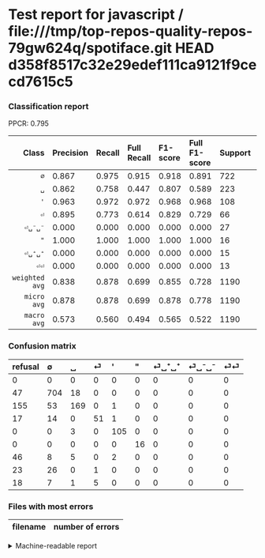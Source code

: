 # Test report for javascript / file:///tmp/top-repos-quality-repos-79gw624q/spotiface.git HEAD d358f8517c32e29edef111ca9121f9cecd7615c5

### Classification report

PPCR: 0.795

| Class | Precision | Recall | Full Recall | F1-score | Full F1-score | Support | Full Support | PPCR |
|------:|:----------|:-------|:------------|:---------|:---------|:--------|:-------------|:-----|
| `∅` | 0.867| 0.975| 0.915| 0.918| 0.891| 722| 769| 0.939 |
| `␣` | 0.862| 0.758| 0.447| 0.807| 0.589| 223| 378| 0.590 |
| `'` | 0.963| 0.972| 0.972| 0.968| 0.968| 108| 108| 1.000 |
| `⏎` | 0.895| 0.773| 0.614| 0.829| 0.729| 66| 83| 0.795 |
| `⏎␣⁻␣⁻` | 0.000| 0.000| 0.000| 0.000| 0.000| 27| 50| 0.540 |
| `"` | 1.000| 1.000| 1.000| 1.000| 1.000| 16| 16| 1.000 |
| `⏎␣⁺␣⁺` | 0.000| 0.000| 0.000| 0.000| 0.000| 15| 61| 0.246 |
| `⏎⏎` | 0.000| 0.000| 0.000| 0.000| 0.000| 13| 31| 0.419 |
| `weighted avg` | 0.838| 0.878| 0.699| 0.855| 0.728| 1190| 1496| 0.795 |
| `micro avg` | 0.878| 0.878| 0.699| 0.878| 0.778| 1190| 1496| 0.795 |
| `macro avg` | 0.573| 0.560| 0.494| 0.565| 0.522| 1190| 1496| 0.795 |

### Confusion matrix

|refusal|  ∅| ␣| ⏎| '| "| ⏎␣⁺␣⁺| ⏎␣⁻␣⁻| ⏎⏎| 
|:---|:---|:---|:---|:---|:---|:---|:---|:---|
|0 |0 |0 |0 |0 |0 |0 |0 |0 |
|47 |704 |18 |0 |0 |0 |0 |0 |0 |
|155 |53 |169 |0 |1 |0 |0 |0 |0 |
|17 |14 |0 |51 |1 |0 |0 |0 |0 |
|0 |0 |3 |0 |105 |0 |0 |0 |0 |
|0 |0 |0 |0 |0 |16 |0 |0 |0 |
|46 |8 |5 |0 |2 |0 |0 |0 |0 |
|23 |26 |0 |1 |0 |0 |0 |0 |0 |
|18 |7 |1 |5 |0 |0 |0 |0 |0 |

### Files with most errors

| filename | number of errors|
|:----:|:-----|

<details>
    <summary>Machine-readable report</summary>
```json
{
  "cl_report": {"\"": {"f1-score": 1.0, "precision": 1.0, "recall": 1.0, "support": 16}, "\u0027": {"f1-score": 0.9677419354838711, "precision": 0.963302752293578, "recall": 0.9722222222222222, "support": 108}, "macro avg": {"f1-score": 0.5651943256187703, "precision": 0.5734099457812063, "recall": 0.559733285082418, "support": 1190}, "micro avg": {"f1-score": 0.8781512605042017, "precision": 0.8781512605042017, "recall": 0.8781512605042017, "support": 1190}, "weighted avg": {"f1-score": 0.85532291611905, "precision": 0.8381011633792483, "recall": 0.8781512605042017, "support": 1190}, "\u2205": {"f1-score": 0.9178617992177315, "precision": 0.8669950738916257, "recall": 0.9750692520775623, "support": 722}, "\u23ce": {"f1-score": 0.8292682926829269, "precision": 0.8947368421052632, "recall": 0.7727272727272727, "support": 66}, "\u23ce\u23ce": {"f1-score": 0.0, "precision": 0.0, "recall": 0.0, "support": 13}, "\u23ce\u2423\u207a\u2423\u207a": {"f1-score": 0.0, "precision": 0.0, "recall": 0.0, "support": 15}, "\u23ce\u2423\u207b\u2423\u207b": {"f1-score": 0.0, "precision": 0.0, "recall": 0.0, "support": 27}, "\u2423": {"f1-score": 0.8066825775656326, "precision": 0.8622448979591837, "recall": 0.757847533632287, "support": 223}},
  "cl_report_full": {"\"": {"f1-score": 1.0, "precision": 1.0, "recall": 1.0, "support": 16}, "\u0027": {"f1-score": 0.9677419354838711, "precision": 0.963302752293578, "recall": 0.9722222222222222, "support": 108}, "macro avg": {"f1-score": 0.5219673904180083, "precision": 0.5734099457812063, "recall": 0.49365558037877355, "support": 1496}, "micro avg": {"f1-score": 0.778108711839166, "precision": 0.8781512605042017, "recall": 0.6985294117647058, "support": 1496}, "weighted avg": {"f1-score": 0.7275571847448404, "precision": 0.7934141967872158, "recall": 0.6985294117647058, "support": 1496}, "\u2205": {"f1-score": 0.8905755850727388, "precision": 0.8669950738916257, "recall": 0.9154746423927178, "support": 769}, "\u23ce": {"f1-score": 0.7285714285714285, "precision": 0.8947368421052632, "recall": 0.6144578313253012, "support": 83}, "\u23ce\u23ce": {"f1-score": 0.0, "precision": 0.0, "recall": 0.0, "support": 31}, "\u23ce\u2423\u207a\u2423\u207a": {"f1-score": 0.0, "precision": 0.0, "recall": 0.0, "support": 61}, "\u23ce\u2423\u207b\u2423\u207b": {"f1-score": 0.0, "precision": 0.0, "recall": 0.0, "support": 50}, "\u2423": {"f1-score": 0.5888501742160279, "precision": 0.8622448979591837, "recall": 0.4470899470899471, "support": 378}},
  "ppcr": 0.7954545454545454
}
```
</details>
